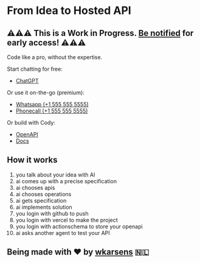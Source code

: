 # From Idea to Hosted API

## ⚠️⚠️⚠️ This is a Work in Progress. [Be notified](#) for early access! ⚠️⚠️⚠️

Code like a pro, without the expertise.

Start chatting for free:

- [ChatGPT](https://chatgpt.com/g/g-Gjix3kFre-vercel-code-writer)

Or use it on-the-go (premium):

- [Whatsapp (+1 555 555 5555)](https://wa.me/1XXXXXXXXXX?text=I%20wanna%20build%20...)
- [Phonecall (+1 555 555 5555)](tel:555-555-5555)

Or build with Cody:

- [OpenAPI](https://cody.codefromanywhere.com/openapi.json)
- [Docs](https://cody.codefromanywhere.com)

## How it works

1. you talk about your idea with AI
2. ai comes up with a precise specification
3. ai chooses apis
4. ai chooses operations
5. ai gets specification
6. ai implements solution
7. you login with github to push
8. you login with vercel to make the project
9. you login with actionschema to store your openapi
10. ai asks another agent to test your API

## Being made with ❤️ by [wkarsens](https://x.com/wkarsens) 🇳🇱
